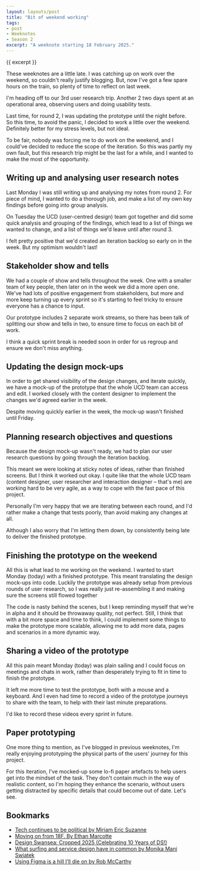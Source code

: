 ```yaml
---
layout: layouts/post
title: "Bit of weekend working"
tags:
- post
- Weeknotes
- Season 2
excerpt: "A weeknote starting 18 February 2025."
--- 
```


{{ excerpt }}

These weeknotes are a little late. I was catching up on work over the weekend, so couldn't really justify blogging. But, now I've got a few spare hours on the train, so plenty of time to reflect on last week.

I'm heading off to our 3rd user research trip. Another 2 two days spent at an operational area, observing users and doing usability tests.

Last time, for round 2, I was updating the prototype until the night before. So this time, to avoid the panic, I decided to work a little over the weekend. Definitely better for my stress levels, but not ideal.

To be fair, nobody was forcing me to do work on the weekend, and I could've decided to reduce the scope of the iteration. So this was partly my own fault, but this research trip might be the last for a while, and I wanted to make the most of the opportunity.

## Writing up and analysing user research notes

Last Monday I was still writing up and analysing my notes from round 2. For piece of mind, I wanted to do a thorough job, and make a list of my own key findings before going into group analysis.

On Tuesday the UCD (user-centred design) team got together and did some quick analysis and grouping of the findings, which lead to a list of things we wanted to change, and a list of things we'd leave until after round 3.

I felt pretty positive that we'd created an iteration backlog so early on in the week. But my optimism wouldn't last!

## Stakeholder show and tells

We had a couple of show and tells throughout the week. One with a smaller team of key people, then later on in the week we did a more open one. We've had lots of positive engagement from stakeholders, but more and more keep turning up every sprint so it's starting to feel tricky to ensure everyone has a chance to input.

Our prototype includes 2 separate work streams, so there has been talk of splitting our show and tells in two, to ensure time to focus on each bit of work.

I think a quick sprint break is needed soon in order for us regroup and ensure we don't miss anything.

## Updating the design mock-ups

In order to get shared visibility of the design changes, and iterate quickly, we have a mock-up of the prototype that the whole UCD team can access and edit. I worked closely with the content designer to implement the changes we'd agreed earlier in the week.

Despite moving quickly earlier in the week, the mock-up wasn't finished until Friday.

## Planning research objectives and questions

Because the design mock-up wasn't ready, we had to plan our user research questions by going through the iteration backlog.

This meant we were looking at sticky notes of ideas, rather than finished screens. But I think it worked out okay. I quite like that the whole UCD team (content designer, user researcher and interaction designer – that's me) are working hard to be very agile, as a way to cope with the fast pace of this project.

Personally I'm very happy that we are iterating between each round, and I'd rather make a change that tests poorly, than avoid making any changes at all.

Although I also worry that I'm letting them down, by consistently being late to deliver the finished prototype.

## Finishing the prototype on the weekend

All this is what lead to me working on the weekend. I wanted to start Monday (today) with a finished prototype. This meant translating the design mock-ups into code. Luckily the prototype was already setup from previous rounds of user research, so I was really just re-assembling it and making sure the screens still flowed together

The code is nasty behind the scenes, but I keep reminding myself that we're in alpha and it should be throwaway quality, not perfect. Still, I think that with a bit more space and time to think, I could implement some things to make the prototype more scalable, allowing me to add more data, pages and scenarios in a more dynamic way.

## Sharing a video of the prototype

All this pain meant Monday (today) was plain sailing and I could focus on meetings and chats in work, rather than desperately trying to fit in time to finish the prototype.

It left me more time to test the prototype, both with a mouse and a keyboard. And I even had time to record a video of the prototype journeys to share with the team, to help with their last minute preparations.

I'd like to record these videos every sprint in future.

## Paper prototyping

One more thing to mention, as I've blogged in previous weeknotes, I'm really enjoying prototyping the physical parts of the users' journey for this project.

For this iteration, I've mocked-up some lo-fi paper artefacts to help users get into the mindset of the task. They don't contain much in the way of realistic content, so I'm hoping they enhance the scenario, without users getting distracted by specific details that could become out of date. Let's see.

## Bookmarks

- [Tech continues to be political by Miriam Eric Suzanne](https://www.miriamsuzanne.com/2025/02/12/tech-ai-wtf/)
- [Moving on from 18F. By Ethan Marcotte](https://ethanmarcotte.com/wrote/leaving-18f/)
- [Design Swansea: Cropped 2025 (Celebrating 10 Years of DS!)](https://www.skiddle.com/whats-on/Swansea/HQ-Urban-Kitchen/Design-Swansea-Cropped-2025-Celebrating-10-Years-of-DS/40663845/) 
- [What surfing and service design have in common by Monika Mani Swiatek](https://medium.com/usability-affairs/what-surfing-and-service-design-have-in-common-44004568a2ee)
- [Using Figma is a hill I’ll die on by Rob McCarthy](https://medium.com/@robertjmccarthy08/using-figma-is-a-hill-ill-die-on-3bc11dd694e3)